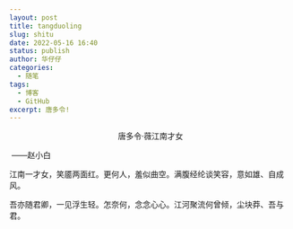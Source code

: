 ```yaml
---
layout: post
title: tangduoling
slug: shitu
date: 2022-05-16 16:40
status: publish
author: 华仔仔
categories: 
  - 随笔
tags: 
  - 博客
  - GitHub
excerpt: 唐多令!
---
```

<center>唐多令·薇江南才女</center>

​                  ——赵小白

江南一才女，笑靥两面红。更何人，羞似曲空。满腹经纶谈笑容，意如雄、自成风。

吾亦随君卿，一见浮生轻。怎奈何，念念心心。江河聚流何曾倾，尘块莽、吾与君。

